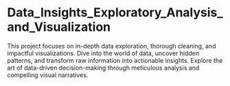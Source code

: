 # Data_Insights_Exploratory_Analysis_and_Visualization
This project focuses on in-depth data exploration, thorough cleaning, and impactful visualizations. Dive into the world of data, uncover hidden patterns, and transform raw information into actionable insights. Explore the art of data-driven decision-making through meticulous analysis and compelling visual narratives.
